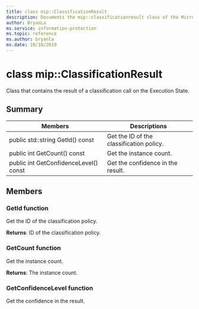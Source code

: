 ```yaml
---
title: class mip::ClassificationResult 
description: Documents the mip::classificationresult class of the Microsoft Information Protection (MIP) SDK.
author: BryanLa
ms.service: information-protection
ms.topic: reference
ms.author: bryanla
ms.date: 10/18/2019
---
```


# class mip::ClassificationResult 
Class that contains the result of a classification call on the Execution State.
  
## Summary
 Members                        | Descriptions                                
--------------------------------|---------------------------------------------
public std::string GetId() const  |  Get the ID of the classification policy.
public int GetCount() const  |  Get the instance count.
public int GetConfidenceLevel() const  |  Get the confidence in the result.
  
## Members
  
### GetId function
Get the ID of the classification policy.

  
**Returns**: ID of the classification policy.
  
### GetCount function
Get the instance count.

  
**Returns**: The instance count.
  
### GetConfidenceLevel function
Get the confidence in the result.
